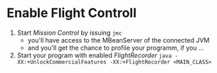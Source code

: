 # Enable Flight Controll

1. Start _Mission Control_ by issuing `jmc`
    - you'll have access to the MBeanServer of the connected JVM
    - and you'll get the chance to profile your programm, if you ...
2. Start your program with enabled _FlightRecorder_ `java -XX:+UnlockCommercialFeatures -XX:+FlightRecorder <MAIN_CLASS>`
